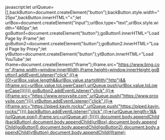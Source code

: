 javascript:let urlQueue=[],backButton=document.createElement("button");backButton.style.width="25px",backButton.innerHTML="<";let urlBox=document.createElement("input");urlBox.type="text",urlBox.style.width="480px";let goButton1=document.createElement("button");goButton1.innerHTML="Load Page by iFrame";let goButton2=document.createElement("button");goButton2.innerHTML="Load Page by Proxy";let ytButton=document.createElement("button");ytButton.innerHTML="Load YouTube";let iframe=document.createElement("iframe");iframe.src="https://www.bing.com",iframe.width=window.innerWidth,iframe.height=window.innerHeight,goButton1.addEventListener("click",(()=>{0!=urlBox.value.length&&urlBox.value.startsWith("http")&&(iframe.src=urlBox.value.toLowerCase(),urlQueue.push(urlBox.value.toLowerCase()))})),goButton2.addEventListener("click",(()=>{iframe.src="https://www.proxysite.com",urlQueue.push("https://www.proxysite.com")})),ytButton.addEventListener("click",(()=>{iframe.src="https://piped.kavin.rocks/",urlQueue.push("https://piped.kavin.rocks/")})),backButton.addEventListener("click",(()=>{urlQueue.length>1&&(urlQueue.pop(),iframe.src=urlQueue.at(-1))})),document.body.appendChild(backButton),document.body.appendChild(urlBox),document.body.appendChild(goButton1),document.body.appendChild(goButton2),document.body.appendChild(ytButton),document.body.appendChild(iframe);

<!---
Timis6000/Timis6000 is a ✨ special ✨ repository because its `README.md` (this file) appears on your GitHub profile.
You can click the Preview link to take a look at your changes.
--->
